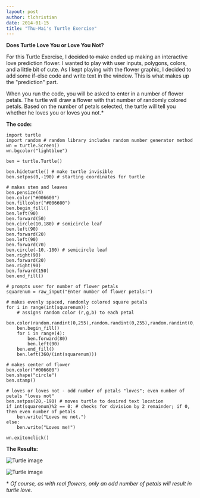 ```yaml
---
layout: post
author: tlchristian
date: 2014-01-15
title: "Thu-Mai's Turtle Exercise"
---
```


**Does Turtle Love You or Love You Not?**

For this Turtle Exercise, I ~~decided to make~~ ended up making an interactive love prediction flower. I wanted to play with user inputs, polygons, colors, and a little bit of cute. As I kept playing with the flower graphic, I decided to add some if-else code and write text in the window. This is what makes up the "prediction" part.

When you run the code, you will be asked to enter in a number of flower petals. The turtle will draw a flower with that number of randomly colored petals. Based on the number of petals selected, the turtle will tell you whether he loves you or loves you not.\*

**The code:**

```
import turtle
import random # random library includes random number generator method
wn = turtle.Screen()
wn.bgcolor("lightblue")

ben = turtle.Turtle()

ben.hideturtle() # make turtle invisible
ben.setpos(0,-190) # starting coordinates for turtle

# makes stem and leaves
ben.pensize(4)
ben.color("#006600")
ben.fillcolor("#006600")
ben.begin_fill()
ben.left(90)
ben.forward(50)
ben.circle(10,180) # semicircle leaf
ben.left(90)
ben.forward(20)
ben.left(90)
ben.forward(70)
ben.circle(-10,-180) # semicircle leaf
ben.right(90)
ben.forward(20)
ben.right(90)
ben.forward(150)
ben.end_fill()

# prompts user for number of flower petals
squarenum = raw_input("Enter number of flower petals:")

# makes evenly spaced, randomly colored square petals
for i in range(int(squarenum)):
    # assigns random color (r,g,b) to each petal
    ben.color(random.randint(0,255),random.randint(0,255),random.randint(0,255))
    ben.begin_fill()
    for i in range(4):
        ben.forward(80)
        ben.left(90)
    ben.end_fill()     
    ben.left(360/(int(squarenum)))

# makes center of flower
ben.color("#006600")
ben.shape("circle")
ben.stamp()

# loves or loves not - odd number of petals "loves"; even number of petals "loves not"
ben.setpos(20,-190) # moves turtle to desired text location
if int(squarenum)%2 == 0: # checks for division by 2 remainder; if 0, then even number of petals
    ben.write("Loves me not.")
else:
    ben.write("Loves me!")
    
wn.exitonclick()
```

**The Results:**

![Turtle image](https://lh3.googleusercontent.com/-fzw_THPQR0A/UtgKc1L425I/AAAAAAAAA6A/x7n0gwMTpUc/w414-h416-no/tlchristian_turtleflower2.png)

![Turtle image](https://lh5.googleusercontent.com/-uHDSeiaLKps/UtgKcItCRJI/AAAAAAAAA58/0e1lfinD_dw/w418-h415-no/tlchristian_turtleflower1.png)


\* *Of course, as with real flowers, only an odd number of petals will result in turtle love.*

